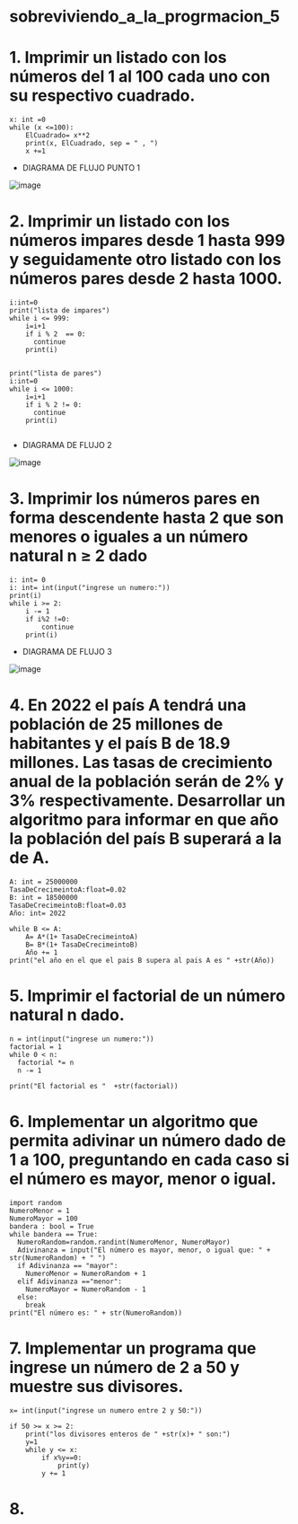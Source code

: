 # sobreviviendo_a_la_progrmacion_5

# 1. Imprimir un listado con los números del 1 al 100 cada uno con su respectivo cuadrado.


```pseudocode
x: int =0
while (x <=100):
    ElCuadrado= x**2
    print(x, ElCuadrado, sep = " , ")
    x +=1
```



- DIAGRAMA DE FLUJO  PUNTO 1


![image](https://github.com/EmpanadasCONGuaro/sobreviviendo_a_la_progrmacion_5/assets/142174506/a77ee1ba-0688-421b-a94c-b0f3268279be)

  


# 2. Imprimir un listado con los números impares desde 1 hasta 999 y seguidamente otro listado con los números pares desde 2 hasta 1000.


```pseudocode
i:int=0
print("lista de impares")
while i <= 999:
    i=i+1
    if i % 2  == 0:
      continue
    print(i)
    

print("lista de pares")
i:int=0
while i <= 1000:
    i=i+1
    if i % 2 != 0:
      continue
    print(i)
    

```

- DIAGRAMA DE FLUJO 2
  

![image](https://github.com/EmpanadasCONGuaro/sobreviviendo_a_la_progrmacion_5/assets/142174506/62061f60-1c05-424a-9c55-e42e08b37eeb)




# 3. Imprimir los números pares en forma descendente hasta 2 que son menores o iguales a un número natural n ≥ 2 dado



```pseudocode
i: int= 0
i: int= int(input("ingrese un numero:"))
print(i)
while i >= 2:
    i -= 1
    if i%2 !=0:
        continue
    print(i)

```


- DIAGRAMA DE FLUJO 3
  


![image](https://github.com/EmpanadasCONGuaro/sobreviviendo_a_la_progrmacion_5/assets/142174506/2c30d611-aa32-4938-95b7-801a17f8f76e)





# 4. En 2022 el país A tendrá una población de 25 millones de habitantes y el país B de 18.9 millones. Las tasas de crecimiento anual de la población serán de 2% y 3% respectivamente. Desarrollar un algoritmo para informar en que año la población del país B superará a la de A.



```pseudocode
A: int = 25000000
TasaDeCrecimeintoA:float=0.02
B: int = 18500000
TasaDeCrecimeintoB:float=0.03
Año: int= 2022

while B <= A:
    A= A*(1+ TasaDeCrecimeintoA)
    B= B*(1+ TasaDeCrecimeintoB)
    Año += 1
print("el año en el que el pais B supera al pais A es " +str(Año))

```


# 5. Imprimir el factorial de un número natural n dado.



```pseudocode
n = int(input("ingrese un numero:"))
factorial = 1
while 0 < n:
  factorial *= n
  n -= 1

print("El factorial es "  +str(factorial))
```



# 6. Implementar un algoritmo que permita adivinar un número dado de 1 a 100, preguntando en cada caso si el número es mayor, menor o igual.



```pseudocode
import random 
NumeroMenor = 1
NumeroMayor = 100
bandera : bool = True
while bandera == True:
  NumeroRandom=random.randint(NumeroMenor, NumeroMayor)
  Adivinanza = input("El número es mayor, menor, o igual que: " + str(NumeroRandom) + " ")
  if Adivinanza == "mayor":
    NumeroMenor = NumeroRandom + 1
  elif Adivinanza =="menor":
    NumeroMayor = NumeroRandom - 1
  else:
    break
print("El número es: " + str(NumeroRandom))  

```



# 7. Implementar un programa que ingrese un número de 2 a 50 y muestre sus divisores.



```pseudocode
x= int(input("ingrese un numero entre 2 y 50:"))

if 50 >= x >= 2:
    print("los divisores enteros de " +str(x)+ " son:")
    y=1
    while y <= x:
        if x%y==0:
            print(y)
        y += 1

```


# 8. 



